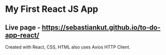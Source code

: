 # My First React JS App

## Live page - https://sebastiankut.github.io/to-do-app-react/

Created with React, CSS, HTML also uses Axios HTTP Client.